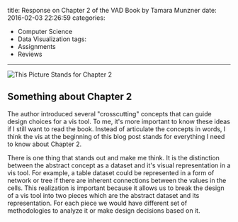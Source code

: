 title: Response on Chapter 2 of the VAD Book by Tamara Munzner
date: 2016-02-03 22:26:59
categories:
- Computer Science
- Data Visualization
tags:
- Assignments
- Reviews
---
![This Picture Stands for Chapter 2](/blog/images/ch2maindiagram.png)

## Something about Chapter 2

The author introduced several "crosscutting" concepts that can guide design choices for a vis tool. To me, it's more important to know these ideas if I still want to read the book. Instead of articulate the concepts in words, I think the vis at the beginning of this blog post stands for everything I need to know about Chapter 2.

There is one thing that stands out and make me think. It is the distinction between the abstract concept as a dataset and it's visual representation in a vis tool. For example, a table dataset could be represented in a form of network or tree if there are inherent connections between the values in the cells. This realization is important because it allows us to break the design of a vis tool into two pieces which are the abstract dataset and its representation. For each piece we would have different set of methodologies to analyze it or make design decisions based on it.
